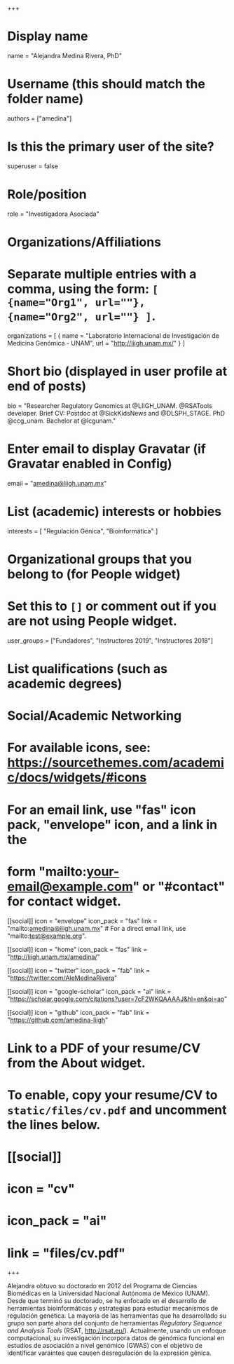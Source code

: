 +++
# Display name
name = "Alejandra Medina Rivera, PhD"

# Username (this should match the folder name)
authors = ["amedina"]

# Is this the primary user of the site?
superuser = false

# Role/position
role = "Investigadora Asociada"

# Organizations/Affiliations
#   Separate multiple entries with a comma, using the form: `[ {name="Org1", url=""}, {name="Org2", url=""} ]`.
organizations = [ { name = "Laboratorio Internacional de Investigación de Medicina Genómica - UNAM", url = "http://liigh.unam.mx/" } ]

# Short bio (displayed in user profile at end of posts)
bio = "Researcher Regulatory Genomics at @LIIGH_UNAM. @RSATools developer. Brief CV: Postdoc at @SickKidsNews and @DLSPH_STAGE. PhD @ccg_unam. Bachelor at @lcgunam."

# Enter email to display Gravatar (if Gravatar enabled in Config)
email = "amedina@liigh.unam.mx"

# List (academic) interests or hobbies
interests = [
  "Regulación Génica",
  "Bioinformática"
]

# Organizational groups that you belong to (for People widget)
#   Set this to `[]` or comment out if you are not using People widget.
user_groups = ["Fundadores", "Instructores 2019", "Instructores 2018"]

# List qualifications (such as academic degrees)

# Social/Academic Networking
# For available icons, see: https://sourcethemes.com/academic/docs/widgets/#icons
#   For an email link, use "fas" icon pack, "envelope" icon, and a link in the
#   form "mailto:your-email@example.com" or "#contact" for contact widget.

[[social]]
  icon = "envelope"
  icon_pack = "fas"
  link = "mailto:amedina@liigh.unam.mx"  # For a direct email link, use "mailto:test@example.org".

[[social]]
  icon = "home"
  icon_pack = "fas"
  link = "http://liigh.unam.mx/amedina/"

[[social]]
  icon = "twitter"
  icon_pack = "fab"
  link = "https://twitter.com/AleMedinaRivera"

[[social]]
  icon = "google-scholar"
  icon_pack = "ai"
  link = "https://scholar.google.com/citations?user=7cF2WKQAAAAJ&hl=en&oi=ao"

[[social]]
  icon = "github"
  icon_pack = "fab"
  link = "https://github.com/amedina-liigh"

# Link to a PDF of your resume/CV from the About widget.
# To enable, copy your resume/CV to `static/files/cv.pdf` and uncomment the lines below.
# [[social]]
#   icon = "cv"
#   icon_pack = "ai"
#   link = "files/cv.pdf"

+++

Alejandra obtuvo su doctorado en 2012 del Programa de Ciencias Biomédicas en la Universidad Nacional Autónoma de México (UNAM). Desde que terminó su doctorado, se ha enfocado en el desarrollo de herramientas bioinformáticas y estrategias para estudiar mecanismos de regulación genética. La mayoría de las herramientas que ha desarrollado su grupo son parte ahora del conjunto de herramientas _Regulatory Sequence and Analysis Tools_ (RSAT, http://rsat.eu/). Actualmente, usando un enfoque computacional, su investigación incorpora datos de genómica funcional en estudios de asociación a nivel genómico (GWAS) con el objetivo de identificar varaintes que causen desregulación de la expresión génica.
